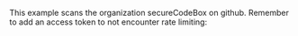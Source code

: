 <!--
SPDX-FileCopyrightText: 2020 iteratec GmbH

SPDX-License-Identifier: Apache-2.0
-->

This example scans the organization secureCodeBox on github. Remember to add an access token to not encounter rate limiting:
